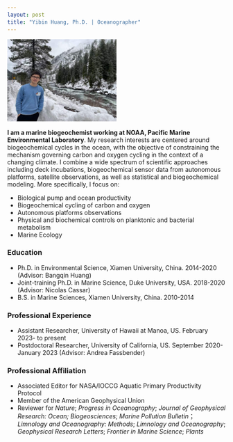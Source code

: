```yaml
---
layout: post
title: "Yibin Huang, Ph.D. | Oceanographer"
---
```


<!-- Profile picture -->
<img width="50%" height="auto" src="/assets/Yibin_photo.jpg">

**I am a marine biogeochemist working at NOAA, Pacific Marine Environmental Laboratory**. My research interests are centered around biogeochemical cycles in the ocean, with the objective of constraining the mechanism governing carbon and oxygen cycling in the context of a changing climate. I combine a wide spectrum of scientific approaches including deck incubations, biogeochemical sensor data from autonomous platforms, satellite observations, as well as statistical and biogeochemical modeling. More specifically, I focus on:

* Biological pump and ocean productivity
* Biogeochemical cycling of carbon and oxygen
* Autonomous platforms observations
* Physical and biochemical controls on planktonic and bacterial metabolism
* Marine Ecology

### Education

* Ph.D. in Environmental Science, Xiamen University, China. 2014-2020 (Advisor: Bangqin Huang)
* Joint-training Ph.D. in Marine Science, Duke University, USA. 2018-2020 (Advisor: Nicolas Cassar)
* B.S.   in Marine Sciences, Xiamen University, China. 2010-2014


### Professional Experience

* Assistant Researcher, University of Hawaii at Manoa, US. February 2023- to present
* Postdoctoral Researcher, University of California, US. September 2020-January 2023 (Advisor: Andrea Fassbender)


### Professional Affiliation
* Associated Editor for NASA/IOCCG Aquatic Primary Productivity Protocol 
* Member of the American Geophysical Union
* Reviewer for *Nature*; *Progress in Oceanography*; *Journal of Geophysical Research: Ocean; Biogeosciences*; 
  *Marine Pollution Bulletin*； *Limnology and Oceanography: Methods*; *Limnology and Oceanography*; 
  *Geophysical Research Letters*; *Frontier in Marine Science*; *Plants*
